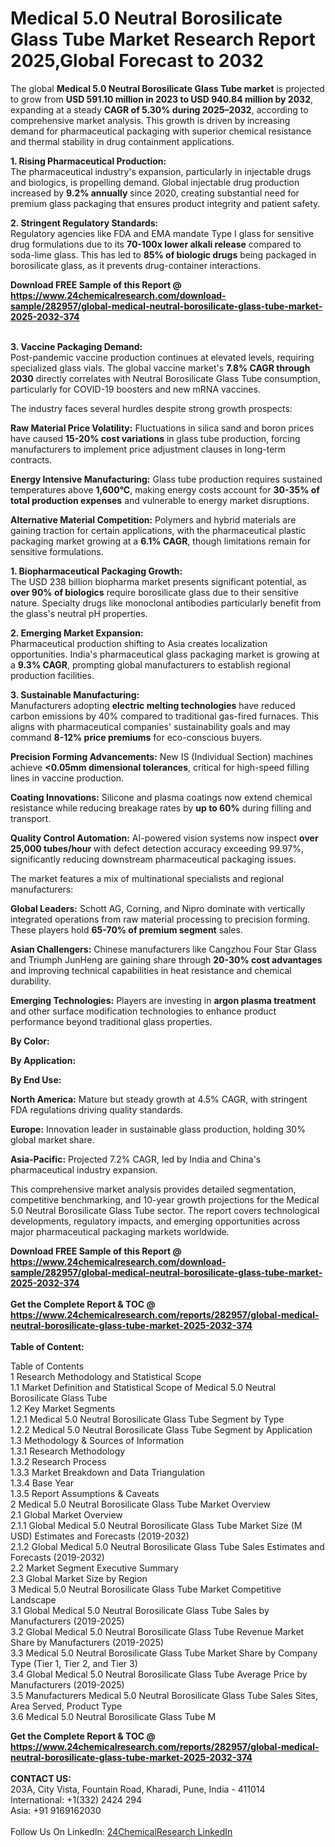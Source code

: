 <h1>Medical 5.0 Neutral Borosilicate Glass Tube Market Research Report 2025,Global Forecast to 2032</h1><p>The global <strong>Medical 5.0 Neutral Borosilicate Glass Tube market</strong> is projected to grow from <strong>USD 591.10 million in 2023 to USD 940.84 million by 2032</strong>, expanding at a steady <strong>CAGR of 5.30% during 2025–2032</strong>, according to comprehensive market analysis. This growth is driven by increasing demand for pharmaceutical packaging with superior chemical resistance and thermal stability in drug containment applications.</p><p><strong>1. Rising Pharmaceutical Production:</strong><br>
The pharmaceutical industry's expansion, particularly in injectable drugs and biologics, is propelling demand. Global injectable drug production increased by <strong>9.2% annually</strong> since 2020, creating substantial need for premium glass packaging that ensures product integrity and patient safety.</p><p><strong>2. Stringent Regulatory Standards:</strong><br>
Regulatory agencies like FDA and EMA mandate Type I glass for sensitive drug formulations due to its <strong>70-100x lower alkali release</strong> compared to soda-lime glass. This has led to <strong>85% of biologic drugs</strong> being packaged in borosilicate glass, as it prevents drug-container interactions.</p><div><b>Download FREE Sample of this Report @ 
            <a href="https://www.24chemicalresearch.com/download-sample/282957/global-medical-neutral-borosilicate-glass-tube-market-2025-2032-374">
            https://www.24chemicalresearch.com/download-sample/282957/global-medical-neutral-borosilicate-glass-tube-market-2025-2032-374</a></b></div><br><p><strong>3. Vaccine Packaging Demand:</strong><br>
Post-pandemic vaccine production continues at elevated levels, requiring specialized glass vials. The global vaccine market's <strong>7.8% CAGR through 2030</strong> directly correlates with Neutral Borosilicate Glass Tube consumption, particularly for COVID-19 boosters and new mRNA vaccines.</p><p>The industry faces several hurdles despite strong growth prospects:</p><p><strong>Raw Material Price Volatility:</strong> Fluctuations in silica sand and boron prices have caused <strong>15-20% cost variations</strong> in glass tube production, forcing manufacturers to implement price adjustment clauses in long-term contracts.</p><p><strong>Energy Intensive Manufacturing:</strong> Glass tube production requires sustained temperatures above <strong>1,600°C</strong>, making energy costs account for <strong>30-35% of total production expenses</strong> and vulnerable to energy market disruptions.</p><p><strong>Alternative Material Competition:</strong> Polymers and hybrid materials are gaining traction for certain applications, with the pharmaceutical plastic packaging market growing at a <strong>6.1% CAGR</strong>, though limitations remain for sensitive formulations.</p><p><strong>1. Biopharmaceutical Packaging Growth:</strong><br>
The USD 238 billion biopharma market presents significant potential, as <strong>over 90% of biologics</strong> require borosilicate glass due to their sensitive nature. Specialty drugs like monoclonal antibodies particularly benefit from the glass's neutral pH properties.</p><p><strong>2. Emerging Market Expansion:</strong><br>
Pharmaceutical production shifting to Asia creates localization opportunities. India's pharmaceutical glass packaging market is growing at a <strong>9.3% CAGR</strong>, prompting global manufacturers to establish regional production facilities.</p><p><strong>3. Sustainable Manufacturing:</strong><br>
Manufacturers adopting <strong>electric melting technologies</strong> have reduced carbon emissions by 40% compared to traditional gas-fired furnaces. This aligns with pharmaceutical companies' sustainability goals and may command <strong>8-12% price premiums</strong> for eco-conscious buyers.</p><p><strong>Precision Forming Advancements:</strong> New IS (Individual Section) machines achieve <strong>&lt;0.05mm dimensional tolerances</strong>, critical for high-speed filling lines in vaccine production.</p><p><strong>Coating Innovations:</strong> Silicone and plasma coatings now extend chemical resistance while reducing breakage rates by <strong>up to 60%</strong> during filling and transport.</p><p><strong>Quality Control Automation:</strong> AI-powered vision systems now inspect <strong>over 25,000 tubes/hour</strong> with defect detection accuracy exceeding 99.97%, significantly reducing downstream pharmaceutical packaging issues.</p><p>The market features a mix of multinational specialists and regional manufacturers:</p><p><strong>Global Leaders:</strong> Schott AG, Corning, and Nipro dominate with vertically integrated operations from raw material processing to precision forming. These players hold <strong>65-70% of premium segment</strong> sales.</p><p><strong>Asian Challengers:</strong> Chinese manufacturers like Cangzhou Four Star Glass and Triumph JunHeng are gaining share through <strong>20-30% cost advantages</strong> and improving technical capabilities in heat resistance and chemical durability.</p><p><strong>Emerging Technologies:</strong> Players are investing in <strong>argon plasma treatment</strong> and other surface modification technologies to enhance product performance beyond traditional glass properties.</p><p><strong>By Color:</strong></p><p><strong>By Application:</strong></p><p><strong>By End Use:</strong></p><p><strong>North America:</strong> Mature but steady growth at 4.5% CAGR, with stringent FDA regulations driving quality standards.</p><p><strong>Europe:</strong> Innovation leader in sustainable glass production, holding 30% global market share.</p><p><strong>Asia-Pacific:</strong> Projected 7.2% CAGR, led by India and China's pharmaceutical industry expansion.</p><p>This comprehensive market analysis provides detailed segmentation, competitive benchmarking, and 10-year growth projections for the Medical 5.0 Neutral Borosilicate Glass Tube sector. The report covers technological developments, regulatory impacts, and emerging opportunities across major pharmaceutical packaging markets worldwide.</p><div><b>Download FREE Sample of this Report @ 
            <a href="https://www.24chemicalresearch.com/download-sample/282957/global-medical-neutral-borosilicate-glass-tube-market-2025-2032-374">
            https://www.24chemicalresearch.com/download-sample/282957/global-medical-neutral-borosilicate-glass-tube-market-2025-2032-374</a></b></div><br><div><b>Get the Complete Report & TOC @ 
            <a href="https://www.24chemicalresearch.com/reports/282957/global-medical-neutral-borosilicate-glass-tube-market-2025-2032-374">
            https://www.24chemicalresearch.com/reports/282957/global-medical-neutral-borosilicate-glass-tube-market-2025-2032-374</a></b></div><br>
            <b>Table of Content:</b><p>Table of Contents<br />
1 Research Methodology and Statistical Scope<br />
1.1 Market Definition and Statistical Scope of Medical 5.0 Neutral Borosilicate Glass Tube<br />
1.2 Key Market Segments<br />
1.2.1 Medical 5.0 Neutral Borosilicate Glass Tube Segment by Type<br />
1.2.2 Medical 5.0 Neutral Borosilicate Glass Tube Segment by Application<br />
1.3 Methodology & Sources of Information<br />
1.3.1 Research Methodology<br />
1.3.2 Research Process<br />
1.3.3 Market Breakdown and Data Triangulation<br />
1.3.4 Base Year<br />
1.3.5 Report Assumptions & Caveats<br />
2 Medical 5.0 Neutral Borosilicate Glass Tube Market Overview<br />
2.1 Global Market Overview<br />
2.1.1 Global Medical 5.0 Neutral Borosilicate Glass Tube Market Size (M USD) Estimates and Forecasts (2019-2032)<br />
2.1.2 Global Medical 5.0 Neutral Borosilicate Glass Tube Sales Estimates and Forecasts (2019-2032)<br />
2.2 Market Segment Executive Summary<br />
2.3 Global Market Size by Region<br />
3 Medical 5.0 Neutral Borosilicate Glass Tube Market Competitive Landscape<br />
3.1 Global Medical 5.0 Neutral Borosilicate Glass Tube Sales by Manufacturers (2019-2025)<br />
3.2 Global Medical 5.0 Neutral Borosilicate Glass Tube Revenue Market Share by Manufacturers (2019-2025)<br />
3.3 Medical 5.0 Neutral Borosilicate Glass Tube Market Share by Company Type (Tier 1, Tier 2, and Tier 3)<br />
3.4 Global Medical 5.0 Neutral Borosilicate Glass Tube Average Price by Manufacturers (2019-2025)<br />
3.5 Manufacturers Medical 5.0 Neutral Borosilicate Glass Tube Sales Sites, Area Served, Product Type<br />
3.6 Medical 5.0 Neutral Borosilicate Glass Tube M</p><div><b>Get the Complete Report & TOC @ 
            <a href="https://www.24chemicalresearch.com/reports/282957/global-medical-neutral-borosilicate-glass-tube-market-2025-2032-374">
            https://www.24chemicalresearch.com/reports/282957/global-medical-neutral-borosilicate-glass-tube-market-2025-2032-374</a></b></div><br><b>CONTACT US:</b><br>
            203A, City Vista, Fountain Road, Kharadi, Pune, India - 411014<br>
            International: +1(332) 2424 294<br>
            Asia: +91 9169162030 <br><br>
            Follow Us On LinkedIn: <a href="https://www.linkedin.com/company/24chemicalresearch/">24ChemicalResearch LinkedIn</a>